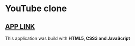 <h1>YouTube clone</h1>
<h2><a href="https://yt-clone-by-ducarv.netlify.app/">APP LINK</a></h2>
<p>This application was build with <strong>HTML5, CSS3 and JavaScript</strong></p>
